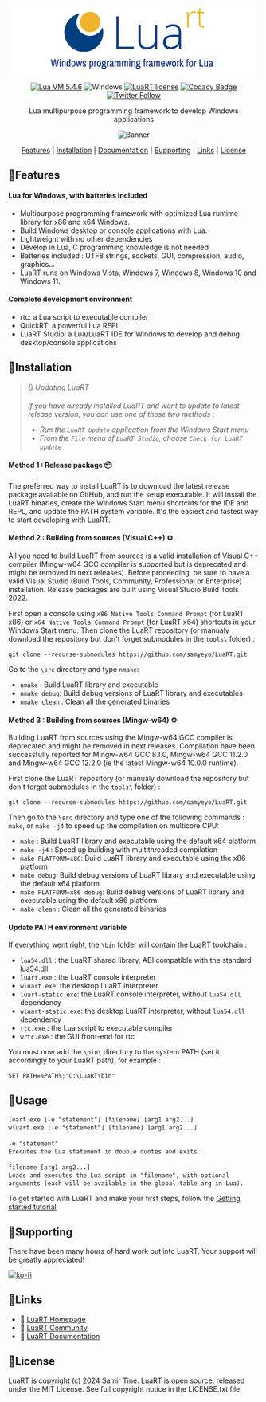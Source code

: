 <div align="center">

![LuaRT][title] 

[![Lua VM 5.4.6](https://badgen.net/badge/Lua%20VM/5.4/yellow)](https://www.lua.org/)
![Windows](https://badgen.net/badge/Windows/Vista%20and%20later/blue?icon=windows)
[![LuaRT license](https://badgen.net/badge/License/MIT/green)](#license)
[![Codacy Badge](https://app.codacy.com/project/badge/Grade/af54881b3d764f5ea210a5419fb96086)](https://www.codacy.com/gh/samyeyo/LuaRT/dashboard?utm_source=github.com&amp;utm_medium=referral&amp;utm_content=samyeyo/LuaRT&amp;utm_campaign=Badge_Grade)  
[![Twitter Follow](https://img.shields.io/twitter/follow/__LuaRT__?style=social)](https://www.twitter.com/__LuaRT__)

Lua multipurpose programming framework to develop Windows applications

![Banner][banner] 

[Features](#small_blue_diamondfeatures) |
[Installation](#small_blue_diamondinstallation) |
[Documentation](https://www.luart.org/doc/index.html) |
[Supporting](#small_blue_diamondsupporting) |
[Links](#small_blue_diamondlinks) |
[License](#small_blue_diamondlicense)

</div>
   
## :small_blue_diamond:Features

#### Lua for Windows, with batteries included
- Multipurpose programming framework with optimized Lua runtime library for x86 and x64 Windows.
- Build Windows desktop or console applications with Lua.
- Lightweight with no other dependencies
- Develop in Lua, C programming knowledge is not needed
- Batteries included : UTF8 strings, sockets, GUI, compression, audio, graphics...
- LuaRT runs on Windows Vista, Windows 7, Windows 8, Windows 10 and Windows 11.

#### Complete development environment 
- rtc: a Lua script to executable compiler
- QuickRT: a powerful Lua REPL
- LuaRT Studio: a Lua/LuaRT IDE for Windows to develop and debug desktop/console applications
  
## :small_blue_diamond:Installation
    
> :arrows_clockwise: *Updating LuaRT*
> 
> *If you have already installed LuaRT and want to update to latest release version, you can use one of those two methods :*
> - *Run the `LuaRT Update` application from the Windows Start menu*
> - *From the `File` menu of `LuaRT Studio`, choose `Check for LuaRT update`*
> 

#### Method 1 : Release package :package:

The preferred way to install LuaRT is to download the latest release package available on GitHub, and run the setup executable.
It will install the LuaRT binaries, create the Windows Start menu shortcuts for the IDE and REPL, and update the PATH system variable. 
It's the easiest and fastest way to start developing with LuaRT.

#### Method 2 : Building from sources (Visual C++) :gear:

All you need to build LuaRT from sources is a valid installation of Visual C++ compiler (Mingw-w64 GCC compiler is supported but is deprecated and might be removed in next releases).
Before proceeding, be sure to have a valid Visual Studio (Build Tools, Community, Professional or Enterprise) installation. Release packages are built using Visual Studio Build Tools 2022.

First open a console using `x86 Native Tools Command Prompt` (for LuaRT x86) or `x64 Native Tools Command Prompt` (for LuaRT x64) shortcuts in your Windows Start menu.
Then clone the LuaRT repository (or manualy download the repository but don't forget submodules in the `tools\` folder) :
```
git clone --recurse-submodules https://github.com/samyeyo/LuaRT.git
```

Go to the ```\src``` directory and type ```nmake```:

- `nmake` : Build LuaRT library and executable 
- `nmake debug`: Build debug versions of LuaRT library and executables
- `nmake clean` : Clean all the generated binaries

#### Method 3 : Building from sources (Mingw-w64) :gear:

Building LuaRT from sources using the Mingw-w64 GCC compiler is deprecated and might be removed in next releases.
Compilation have been successfully reported for Mingw-w64 GCC 8.1.0, Mingw-w64 GCC 11.2.0 and Mingw-w64 GCC 12.2.0 (ie the latest Mingw-w64 10.0.0 runtime).

First clone the LuaRT repository (or manualy download the repository but don't forget submodules in the `tools\` folder) :
```
git clone --recurse-submodules https://github.com/samyeyo/LuaRT.git
```

Then go to the ```\src``` directory and type one of the following commands : ```make```, or ``make -j4`` to speed up the compilation on multicore CPU:

- `make` : Build LuaRT library and executable using the default x64 platform
- `make -j4` : Speed up building with multithreaded compilation
- `make PLATFORM=x86`: Build LuaRT library and executable using the x86 platform
- `make debug`: Build debug versions of LuaRT library and executable using the default x64 platform
- `make PLATFORM=x86 debug`: Build debug versions of LuaRT library and executable using the default x86 platform
- `make clean` : Clean all the generated binaries

#### Update PATH environment variable

If everything went right, the `\bin` folder will contain the LuaRT toolchain :
- ```lua54.dll``` : the LuaRT shared library, ABI compatible with the standard lua54.dll
- ```luart.exe``` : the LuaRT console interpreter
- ```wluart.exe```: the desktop LuaRT interpreter
- ```luart-static.exe```: the LuaRT console interpreter, without ```lua54.dll``` dependency
- ```wluart-static.exe```: the desktop LuaRT interpreter, without ```lua54.dll``` dependency
- ```rtc.exe``` : the Lua script to executable compiler
- ```wrtc.exe``` : the GUI front-end for rtc

You must now add the ```\bin\``` directory to the system PATH (set it accordingly to your LuaRT path), for example :

```
SET PATH=%PATH%;"C:\LuaRT\bin"
```

## :small_blue_diamond:Usage

```
luart.exe [-e "statement"] [filename] [arg1 arg2...]
wluart.exe [-e "statement"] [filename] [arg1 arg2...]

-e "statement"
Executes the Lua statement in double quotes and exits.

filename [arg1 arg2...]
Loads and executes the Lua script in "filename", with optional arguments (each will be available in the global table arg in Lua).
```
To get started with LuaRT and make your first steps, follow the [Getting started tutorial](https://www.luart.org/doc/install.html)

## :small_blue_diamond:Supporting

There have been many hours of hard work put into LuaRT. Your support will be greatly appreciated!

[![ko-fi](https://ko-fi.com/img/githubbutton_sm.svg)](https://ko-fi.com/O5O2LKD6Q)

## :small_blue_diamond:Links
  
- :house_with_garden: [LuaRT Homepage](https://www.luart.org/index.html)
- :speech_balloon: [LuaRT Community](https://community.luart.org)
- :book: [LuaRT Documentation](https://www.luart.org/doc/index.html)
  
## :small_blue_diamond:License
  
LuaRT is copyright (c) 2024 Samir Tine.
LuaRT is open source, released under the MIT License.
See full copyright notice in the LICENSE.txt file.

[title]: examples/ui/LuaRT.png
[banner]: https://luart.org/img/features.png
